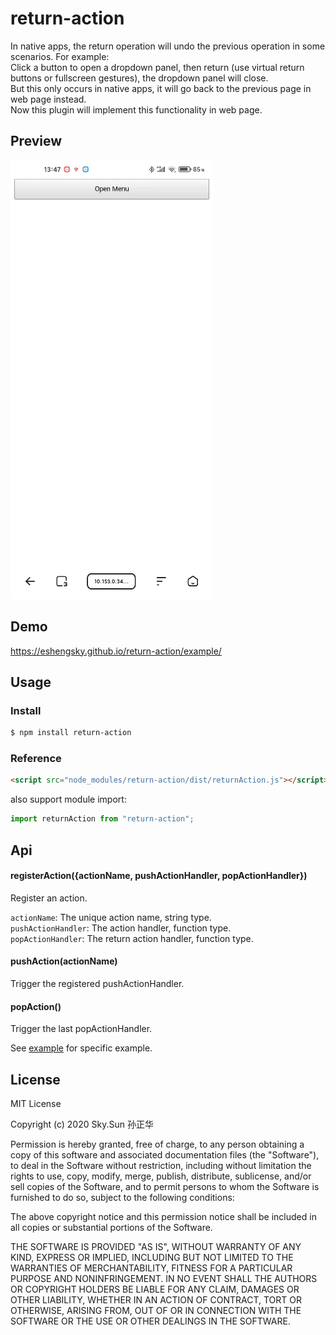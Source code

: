 # return-action
In native apps, the return operation will undo the previous operation in some scenarios. For example:   
Click a button to open a dropdown panel, then return (use virtual return buttons or fullscreen gestures), the dropdown panel will close.  
But this only occurs in native apps, it will go back to the previous page in web page instead.  
Now this plugin will implement this functionality in web page.

## Preview
![preview](./preview.gif)

## Demo
https://eshengsky.github.io/return-action/example/

## Usage

### Install
```bash
$ npm install return-action
```

### Reference
```html
<script src="node_modules/return-action/dist/returnAction.js"></script>
```
also support module import:
```js
import returnAction from "return-action";
```

## Api
#### registerAction({actionName, pushActionHandler, popActionHandler})
Register an action.

`actionName`: The unique action name, string type.  
`pushActionHandler`: The action handler, function type.  
`popActionHandler`: The return action handler, function type.

#### pushAction(actionName)
Trigger the registered pushActionHandler.

#### popAction()
Trigger the last popActionHandler.

See [example](./example) for specific example.

## License
MIT License

Copyright (c) 2020 Sky.Sun 孙正华

Permission is hereby granted, free of charge, to any person obtaining a copy
of this software and associated documentation files (the "Software"), to deal
in the Software without restriction, including without limitation the rights
to use, copy, modify, merge, publish, distribute, sublicense, and/or sell
copies of the Software, and to permit persons to whom the Software is
furnished to do so, subject to the following conditions:

The above copyright notice and this permission notice shall be included in all
copies or substantial portions of the Software.

THE SOFTWARE IS PROVIDED "AS IS", WITHOUT WARRANTY OF ANY KIND, EXPRESS OR
IMPLIED, INCLUDING BUT NOT LIMITED TO THE WARRANTIES OF MERCHANTABILITY,
FITNESS FOR A PARTICULAR PURPOSE AND NONINFRINGEMENT. IN NO EVENT SHALL THE
AUTHORS OR COPYRIGHT HOLDERS BE LIABLE FOR ANY CLAIM, DAMAGES OR OTHER
LIABILITY, WHETHER IN AN ACTION OF CONTRACT, TORT OR OTHERWISE, ARISING FROM,
OUT OF OR IN CONNECTION WITH THE SOFTWARE OR THE USE OR OTHER DEALINGS IN THE
SOFTWARE.

